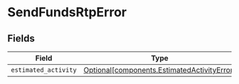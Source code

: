 # SendFundsRtpError


## Fields

| Field                                                                                            | Type                                                                                             | Required                                                                                         | Description                                                                                      |
| ------------------------------------------------------------------------------------------------ | ------------------------------------------------------------------------------------------------ | ------------------------------------------------------------------------------------------------ | ------------------------------------------------------------------------------------------------ |
| `estimated_activity`                                                                             | [Optional[components.EstimatedActivityError]](../../models/components/estimatedactivityerror.md) | :heavy_minus_sign:                                                                               | N/A                                                                                              |